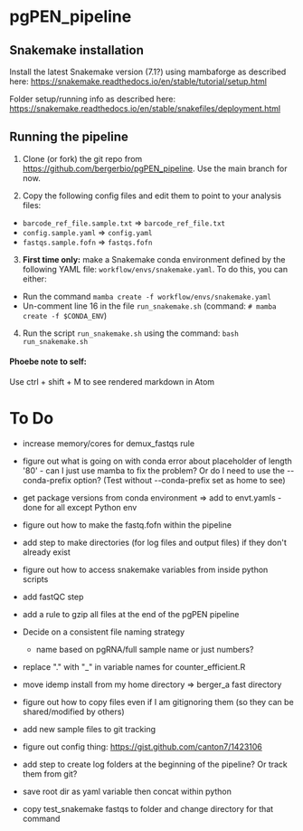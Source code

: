 # pgPEN_pipeline

## Snakemake installation
Install the latest Snakemake version (7.1?) using mambaforge as described here:
https://snakemake.readthedocs.io/en/stable/tutorial/setup.html

Folder setup/running info as described here:
https://snakemake.readthedocs.io/en/stable/snakefiles/deployment.html

## Running the pipeline

1. Clone (or fork) the git repo from https://github.com/bergerbio/pgPEN_pipeline. Use the main branch for now.

2. Copy the following config files and edit them to point to your analysis files:
  * `barcode_ref_file.sample.txt` => `barcode_ref_file.txt`
  * `config.sample.yaml` => `config.yaml`
  * `fastqs.sample.fofn` => `fastqs.fofn`

3. **First time only:** make a Snakemake conda environment defined by the following YAML file: `workflow/envs/snakemake.yaml`. To do this, you can either:
  * Run the command `mamba create -f workflow/envs/snakemake.yaml`
  * Un-comment line 16 in the file `run_snakemake.sh` (command: `# mamba create -f $CONDA_ENV`)

4. Run the script `run_snakemake.sh` using the command: `bash run_snakemake.sh`


#### Phoebe note to self:
Use ctrl + shift + M to see rendered markdown in Atom

# To Do

* increase memory/cores for demux_fastqs rule

* figure out what is going on with conda error about placeholder of length '80' - can I just use mamba to fix the problem? Or do I need to use the --conda-prefix option? (Test without --conda-prefix set as home to see)

* get package versions from conda environment => add to envt.yamls - done for all except Python env

* figure out how to make the fastq.fofn within the pipeline

* add step to make directories (for log files and output files) if they don't already exist

* figure out how to access snakemake variables from inside python scripts

* add fastQC step

* add a rule to gzip all files at the end of the pgPEN pipeline

* Decide on a consistent file naming strategy
  * name based on pgRNA/full sample name or just numbers?

* replace "." with "_" in variable names for counter_efficient.R

* move idemp install from my home directory => berger_a fast directory

* figure out how to copy files even if I am gitignoring them (so they can be shared/modified by others)

* add new sample files to git tracking

* figure out config thing: https://gist.github.com/canton7/1423106

* add step to create log folders at the beginning of the pipeline? Or track them from git?

* save root dir as yaml variable then concat within python

* copy test_snakemake fastqs to folder and change directory for that command
